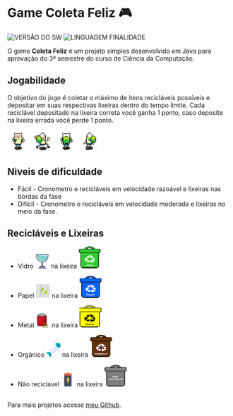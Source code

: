 # Game Coleta Feliz :video_game:
 
![VERSÃO DO SW](https://img.shields.io/badge/Version-1.0-green.svg)         ![LINGUAGEM FINALIDADE](https://img.shields.io/badge/Java-Game-green.svg)
 
O game **Coleta Feliz** é um projeto simples desenvolvido em Java para aprovação do 3ª semestre do curso de Ciência da Computação.
 
## Jogabilidade
 
O objetivo do jogo é coletar o máximo de itens recicláveis possíveis e depositar em suas respectivas lixeiras dentro do tempo limite. Cada reciclável depositado na lixeira correta você ganha 1 ponto, caso deposite na lixeira errada você perde 1 ponto.

![Persomagem pra baixo](./src/imagens/down.gif)  ![Persomagem pra direita](./src/imagens/right.gif)  ![Persomagem pra cima](./src/imagens/up.gif) ![Persomagem pra esquerda](./src/imagens/left.gif)

## Niveis de dificuldade
- Fácil - Cronometro e recicláveis em velocidade razoável e lixeiras nas bordas da fase
- Difícil - Cronometro e recicláveis em velocidade moderada e lixeiras no meio da fase.

## Recicláveis e Lixeiras
- Vidro ![Vidro](./src/imagens/RecVidro.png) na lixeira ![Lixeira vidro](./src/imagens/vidro.png)

- Papel ![Papel](./src/imagens/RecPapel.png) na lixeira ![Lixeira vidro](./src/imagens/papel.png)

- Metal ![Metal](./src/imagens/RecMetal.png) na lixeira ![Lixeira vidro](./src/imagens/metal.png)

- Orgânico ![Vidro](./src/imagens/RecOrganico.png) na lixeira ![Lixeira vidro](./src/imagens/organico.png)

- Não reciclável ![Vidro](./src/imagens/NoRec.png) na lixeira ![Lixeira vidro](./src/imagens/naoreciclavel.png)


##
Para mais projetos acesse [meu Github](https://github.com/AbnerPS).
